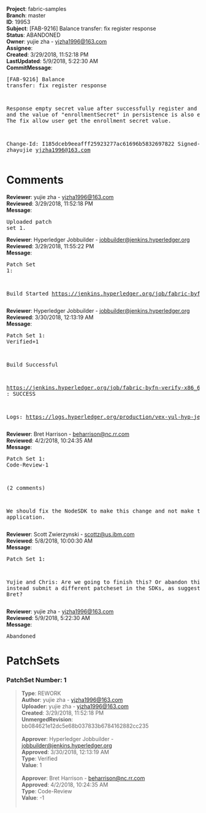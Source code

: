 <strong>Project</strong>: fabric-samples<br><strong>Branch</strong>: master<br><strong>ID</strong>: 19953<br><strong>Subject</strong>: [FAB-9216] Balance transfer: fix register response<br><strong>Status</strong>: ABANDONED<br><strong>Owner</strong>: yujie zha - yjzha1996@163.com<br><strong>Assignee</strong>:<br><strong>Created</strong>: 3/29/2018, 11:52:18 PM<br><strong>LastUpdated</strong>: 5/9/2018, 5:22:30 AM<br><strong>CommitMessage</strong>:<br><pre>[FAB-9216] Balance transfer: fix register response

Response empty secret value after successfully register and enroll, and the value of "enrollmentSecret" in persistence is also empty string. The fix allow user get the enrollment secret value.

Change-Id: I185dceb9eeafff25923277ac61696b5832697822
Signed-off-by: zhayujie <yjzha1996@163.com>
</pre><h1>Comments</h1><strong>Reviewer</strong>: yujie zha - yjzha1996@163.com<br><strong>Reviewed</strong>: 3/29/2018, 11:52:18 PM<br><strong>Message</strong>: <pre>Uploaded patch set 1.</pre><strong>Reviewer</strong>: Hyperledger Jobbuilder - jobbuilder@jenkins.hyperledger.org<br><strong>Reviewed</strong>: 3/29/2018, 11:55:22 PM<br><strong>Message</strong>: <pre>Patch Set 1:

Build Started https://jenkins.hyperledger.org/job/fabric-byfn-verify-x86_64/373/</pre><strong>Reviewer</strong>: Hyperledger Jobbuilder - jobbuilder@jenkins.hyperledger.org<br><strong>Reviewed</strong>: 3/30/2018, 12:13:19 AM<br><strong>Message</strong>: <pre>Patch Set 1: Verified+1

Build Successful 

https://jenkins.hyperledger.org/job/fabric-byfn-verify-x86_64/373/ : SUCCESS

Logs: https://logs.hyperledger.org/production/vex-yul-hyp-jenkins-3/fabric-byfn-verify-x86_64/373</pre><strong>Reviewer</strong>: Bret Harrison - beharrison@nc.rr.com<br><strong>Reviewed</strong>: 4/2/2018, 10:24:35 AM<br><strong>Message</strong>: <pre>Patch Set 1: Code-Review-1

(2 comments)

We should fix the NodeSDK to make this change and not make the application.</pre><strong>Reviewer</strong>: Scott Zwierzynski - scottz@us.ibm.com<br><strong>Reviewed</strong>: 5/8/2018, 10:00:30 AM<br><strong>Message</strong>: <pre>Patch Set 1:

Yujie and Chris: Are we going to finish this? Or abandon this and instead submit a different patcheset in the SDKs, as suggested by Bret?</pre><strong>Reviewer</strong>: yujie zha - yjzha1996@163.com<br><strong>Reviewed</strong>: 5/9/2018, 5:22:30 AM<br><strong>Message</strong>: <pre>Abandoned</pre><h1>PatchSets</h1><h3>PatchSet Number: 1</h3><blockquote><strong>Type</strong>: REWORK<br><strong>Author</strong>: yujie zha - yjzha1996@163.com<br><strong>Uploader</strong>: yujie zha - yjzha1996@163.com<br><strong>Created</strong>: 3/29/2018, 11:52:18 PM<br><strong>UnmergedRevision</strong>: bb084621e12dc5e68b037833b6784162882cc235<br><br><strong>Approver</strong>: Hyperledger Jobbuilder - jobbuilder@jenkins.hyperledger.org<br><strong>Approved</strong>: 3/30/2018, 12:13:19 AM<br><strong>Type</strong>: Verified<br><strong>Value</strong>: 1<br><br><strong>Approver</strong>: Bret Harrison - beharrison@nc.rr.com<br><strong>Approved</strong>: 4/2/2018, 10:24:35 AM<br><strong>Type</strong>: Code-Review<br><strong>Value</strong>: -1<br><br></blockquote>